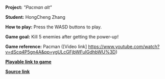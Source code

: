 **Project:** _"Pacman alt"_

**Student:** HongCheng Zhang

**How to play:** 
Press the WASD buttons to play. 

**Game goal:**
Kill 5 enemies after getting the power-up!

**Game reference:** 
Pacman ([Video link] https://www.youtube.com/watch?v=dScq4P5gn4A&pp=ygULcGFjbWFuIGdhbWU%3D)

[**Playable link to game**](https://zhang-ale.github.io/Fall2023-Game-625-Pacman/Build/)
 
[**Source link**](https://github.com/Zhang-Ale/Fall2023-Game-625-Pacman/tree/main)
